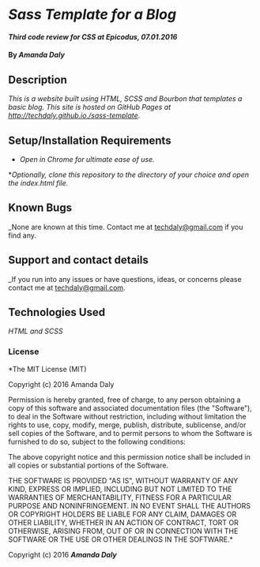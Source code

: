 # _Sass Template for a Blog_

#### _Third code review for CSS at Epicodus, 07.01.2016_

#### By _**Amanda Daly**_

## Description

_This is a website built using HTML, SCSS and Bourbon that templates a basic blog. This site is hosted on GitHub Pages at http://techdaly.github.io./sass-template_.

## Setup/Installation Requirements

* _Open in Chrome for ultimate ease of use._

*_Optionally, clone this repository to the directory of your choice and open the index.html file._


## Known Bugs

_None are known at this time. Contact me at techdaly@gmail.com if you find any.

## Support and contact details

_If you run into any issues or have questions, ideas, or concerns please contact me at techdaly@gmail.com.

## Technologies Used

_HTML and SCSS_

### License

*The MIT License (MIT)

Copyright (c) 2016 Amanda Daly

Permission is hereby granted, free of charge, to any person obtaining a copy
of this software and associated documentation files (the "Software"), to deal
in the Software without restriction, including without limitation the rights
to use, copy, modify, merge, publish, distribute, sublicense, and/or sell
copies of the Software, and to permit persons to whom the Software is
furnished to do so, subject to the following conditions:

The above copyright notice and this permission notice shall be included in all
copies or substantial portions of the Software.

THE SOFTWARE IS PROVIDED "AS IS", WITHOUT WARRANTY OF ANY KIND, EXPRESS OR
IMPLIED, INCLUDING BUT NOT LIMITED TO THE WARRANTIES OF MERCHANTABILITY,
FITNESS FOR A PARTICULAR PURPOSE AND NONINFRINGEMENT. IN NO EVENT SHALL THE
AUTHORS OR COPYRIGHT HOLDERS BE LIABLE FOR ANY CLAIM, DAMAGES OR OTHER
LIABILITY, WHETHER IN AN ACTION OF CONTRACT, TORT OR OTHERWISE, ARISING FROM,
OUT OF OR IN CONNECTION WITH THE SOFTWARE OR THE USE OR OTHER DEALINGS IN THE
SOFTWARE.*

Copyright (c) 2016 **_Amanda Daly_**
